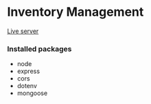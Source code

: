 # Inventory Management

[Live server]()

### Installed packages

- node
- express
- cors
- dotenv
- mongoose
